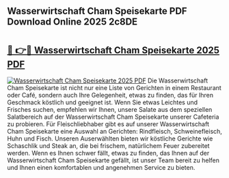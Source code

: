 ## Wasserwirtschaft Cham Speisekarte PDF Download Online 2025 2c8DE

# <h2><a href="http://gcacuh6.nevu.top/?p=Wasserwirtschaft+Cham+Speisekarte">🔗 👉🔴 Wasserwirtschaft Cham Speisekarte 2025 PDF</a></h2>

[![Wasserwirtschaft Cham Speisekarte 2025 PDF](https://i.imgur.com/dBaPXMq.png)](http://gcacuh6.nevu.top/?p=Wasserwirtschaft+Cham+Speisekarte)
Die Wasserwirtschaft Cham Speisekarte ist nicht nur eine Liste von Gerichten in einem Restaurant oder Café, sondern auch Ihre Gelegenheit, etwas zu finden, das für Ihren Geschmack köstlich und geeignet ist. Wenn Sie etwas Leichtes und Frisches suchen, empfehlen wir Ihnen, unsere Salate aus dem speziellen Salatbereich auf der Wasserwirtschaft Cham Speisekarte unserer Cafeteria zu probieren. Für Fleischliebhaber gibt es auf unserer Wasserwirtschaft Cham Speisekarte eine Auswahl an Gerichten: Rindfleisch, Schweinefleisch, Huhn und Fisch. Unseren Auserwählten bieten wir köstliche Gerichte wie Schaschlik und Steak an, die bei frischem, natürlichem Feuer zubereitet werden. Wenn es Ihnen schwer fällt, etwas zu finden, das Ihnen auf der Wasserwirtschaft Cham Speisekarte gefällt, ist unser Team bereit zu helfen und Ihnen einen komfortablen und angenehmen Service zu bieten.
